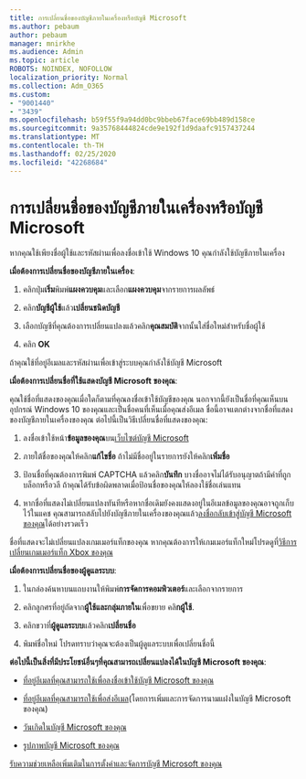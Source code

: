 ```yaml
---
title: การเปลี่ยนชื่อของบัญชีภายในเครื่องหรือบัญชี Microsoft
ms.author: pebaum
author: pebaum
manager: mnirkhe
ms.audience: Admin
ms.topic: article
ROBOTS: NOINDEX, NOFOLLOW
localization_priority: Normal
ms.collection: Adm_O365
ms.custom:
- "9001440"
- "3439"
ms.openlocfilehash: b59f55f9a94dd0bc9bbeb67face69bb489d158ce
ms.sourcegitcommit: 9a35768444824cde9e192f1d9daafc9157437244
ms.translationtype: MT
ms.contentlocale: th-TH
ms.lasthandoff: 02/25/2020
ms.locfileid: "42268684"
---
```

# <a name="change-the-name-of-a-local-account-or-a-microsoft-account"></a>การเปลี่ยนชื่อของบัญชีภายในเครื่องหรือบัญชี Microsoft

หากคุณใช้เพียงชื่อผู้ใช้และรหัสผ่านเพื่อลงชื่อเข้าใช้ Windows 10 คุณกำลังใช้บัญชีภายในเครื่อง 

**เมื่อต้องการเปลี่ยนชื่อของบัญชีภายในเครื่อง**:

1. คลิกปุ่ม**เริ่ม**พิมพ์**แผงควบคุม**และเลือก**แผงควบคุม**จากรายการผลลัพธ์

2. คลิก**บัญชีผู้ใช้**แล้ว**เปลี่ยนชนิดบัญชี**

3. เลือกบัญชีที่คุณต้องการเปลี่ยนแปลงแล้วคลิก**คุณสมบัติ**จากนั้นใส่ชื่อใหม่สำหรับชื่อผู้ใช้

4. คลิก **OK**

ถ้าคุณใช้ที่อยู่อีเมลและรหัสผ่านเพื่อเข้าสู่ระบบคุณกำลังใช้บัญชี Microsoft

**เมื่อต้องการเปลี่ยนชื่อที่ใช้แสดงบัญชี Microsoft ของคุณ**:

คุณใช้ชื่อที่แสดงของคุณเมื่อใดก็ตามที่คุณลงชื่อเข้าใช้บัญชีของคุณ นอกจากนี้ยังเป็นชื่อที่คุณเห็นบนอุปกรณ์ Windows 10 ของคุณและเป็นชื่อคนที่เห็นเมื่อคุณส่งอีเมล ชื่อนี้อาจแตกต่างจากชื่อที่แสดงของบัญชีภายในเครื่องของคุณ ต่อไปนี้เป็นวิธีเปลี่ยนชื่อที่แสดงของคุณ:

1. ลงชื่อเข้าใช้หน้า**ข้อมูลของคุณ**บน[เว็บไซต์บัญชี Microsoft](https://account.microsoft.com/)

2. ภายใต้ชื่อของคุณให้คลิก**แก้ไขชื่อ** ถ้าไม่มีชื่ออยู่ในรายการยังให้คลิก**เพิ่มชื่อ** 

3. ป้อนชื่อที่คุณต้องการพิมพ์ CAPTCHA แล้วคลิก**บันทึก** บางชื่ออาจไม่ได้รับอนุญาตถ้ามีคำที่ถูกบล็อกหรือวลี ถ้าคุณได้รับข้อผิดพลาดเมื่อป้อนชื่อของคุณให้ลองใช้ชื่อเล่นแทน

4. หากชื่อที่แสดงไม่เปลี่ยนแปลงทันทีหรือหากชื่อเดิมยังคงแสดงอยู่ในอีเมลข้อมูลของคุณอาจถูกเก็บไว้ในแคช คุณสามารถสลับไปยังบัญชีภายในเครื่องของคุณแล้ว[ลงชื่อกลับเข้าสู่บัญชี Microsoft ของคุณ](https://account.microsoft.com/)ได้อย่างรวดเร็ว

ชื่อที่แสดงจะไม่เปลี่ยนแปลงเกมเมอร์แท็กของคุณ หากคุณต้องการให้เกมเมอร์แท็กใหม่โปรดดูที่[วิธีการเปลี่ยนเกมเมอร์แท็ก Xbox ของคุณ](https://support.xbox.com/id-ID/account-management/change-xbox-live-gamertag)

**เมื่อต้องการเปลี่ยนชื่อของผู้ดูแลระบบ**:

1. ในกล่องค้นหาบนแถบงานให้พิมพ์**การจัดการคอมพิวเตอร์**และเลือกจากรายการ

2. คลิกลูกศรที่อยู่ถัดจาก**ผู้ใช้และกลุ่มภายใน**เพื่อขยาย คลิ**กผู้ใช้**.

3. คลิกขวาที่**ผู้ดูแลระบบ**แล้วคลิก**เปลี่ยนชื่อ**

4. พิมพ์ชื่อใหม่ โปรดทราบว่าคุณจะต้องเป็นผู้ดูแลระบบเพื่อเปลี่ยนชื่อนี้

**ต่อไปนี้เป็นสิ่งที่มีประโยชน์อื่นๆที่คุณสามารถเปลี่ยนแปลงได้ในบัญชี Microsoft ของคุณ**:

- [ที่อยู่อีเมลที่คุณสามารถใช้เพื่อลงชื่อเข้าใช้บัญชี Microsoft ของคุณ](https://support.microsoft.com/help/4026162)

- [ที่อยู่อีเมลที่คุณสามารถใช้เพื่อส่งอีเมล](https://support.microsoft.com/help/12407)(โดยการเพิ่มและการจัดการนามแฝงในบัญชี Microsoft ของคุณ)

- [วันเกิดในบัญชี Microsoft ของคุณ](https://support.microsoft.com/help/12411)

- [รูปภาพบัญชี Microsoft ของคุณ](https://support.microsoft.com/help/4026790)

[รับความช่วยเหลือเพิ่มเติมในการตั้งค่าและจัดการบัญชี Microsoft ของคุณ](https://support.microsoft.com/hub/4294457/microsoft-account-help#manage-account)